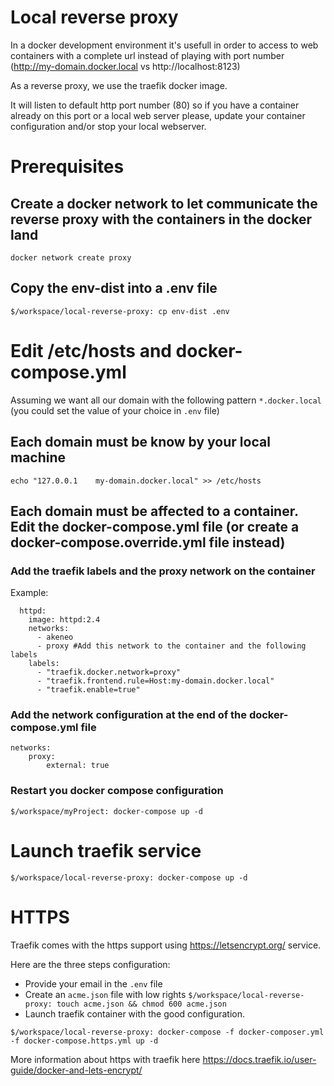 # Local reverse proxy

In a docker development environment it's usefull in order to access to web containers with a complete url instead of playing with port number (http://my-domain.docker.local vs http://localhost:8123)

As a reverse proxy, we use the traefik docker image.

It will listen to default http port number (80) so if you have a container already on this port or a local web server please, update your container configuration and/or stop your local webserver.

# Prerequisites

## Create a docker network to let communicate the reverse proxy with the containers in the docker land

`docker network create proxy`

## Copy the env-dist into a .env file

`$/workspace/local-reverse-proxy: cp env-dist .env`

# Edit /etc/hosts and docker-compose.yml

Assuming we want all our domain with the following pattern `*.docker.local` (you could set the value of your choice in `.env` file)

## Each domain must be know by your local machine

`echo "127.0.0.1    my-domain.docker.local" >> /etc/hosts`

## Each domain must be affected to a container. Edit the docker-compose.yml file (or create a docker-compose.override.yml file instead)

### Add the traefik labels and the proxy network on the container
Example:
```
  httpd:
    image: httpd:2.4
    networks:
      - akeneo
      - proxy #Add this network to the container and the following labels
    labels:
      - "traefik.docker.network=proxy"
      - "traefik.frontend.rule=Host:my-domain.docker.local"
      - "traefik.enable=true"
```

### Add the network configuration at the end of the docker-compose.yml file

```
networks:
    proxy:
        external: true
```

### Restart you docker compose configuration

`$/workspace/myProject: docker-compose up -d`

# Launch traefik service

`$/workspace/local-reverse-proxy: docker-compose up -d`


# HTTPS

Traefik comes with the https support using https://letsencrypt.org/ service.

Here are the three steps configuration:

- Provide your email in the `.env` file
- Create an `acme.json` file with low rights `$/workspace/local-reverse-proxy: touch acme.json && chmod 600 acme.json`
- Launch traefik container with the good configuration.

`$/workspace/local-reverse-proxy: docker-compose -f docker-composer.yml -f docker-compose.https.yml up -d`

More information about https with traefik here https://docs.traefik.io/user-guide/docker-and-lets-encrypt/